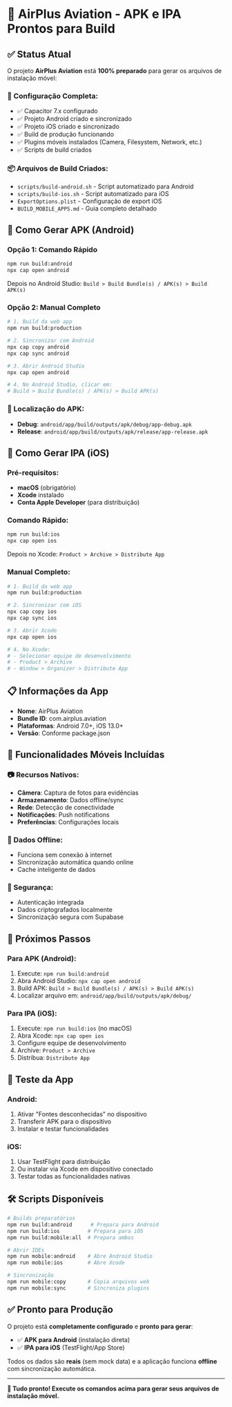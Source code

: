 # 📱 AirPlus Aviation - APK e IPA Prontos para Build

## ✅ Status Atual

O projeto **AirPlus Aviation** está **100% preparado** para gerar os arquivos de instalação móvel:

### 🔧 Configuração Completa:

- ✅ Capacitor 7.x configurado
- ✅ Projeto Android criado e sincronizado
- ✅ Projeto iOS criado e sincronizado
- ✅ Build de produção funcionando
- ✅ Plugins móveis instalados (Camera, Filesystem, Network, etc.)
- ✅ Scripts de build criados

### 📦 Arquivos de Build Criados:

- `scripts/build-android.sh` - Script automatizado para Android
- `scripts/build-ios.sh` - Script automatizado para iOS
- `ExportOptions.plist` - Configuração de export iOS
- `BUILD_MOBILE_APPS.md` - Guia completo detalhado

## 🚀 Como Gerar APK (Android)

### Opção 1: Comando Rápido

```bash
npm run build:android
npx cap open android
```

Depois no Android Studio: `Build > Build Bundle(s) / APK(s) > Build APK(s)`

### Opção 2: Manual Completo

```bash
# 1. Build da web app
npm run build:production

# 2. Sincronizar com Android
npx cap copy android
npx cap sync android

# 3. Abrir Android Studio
npx cap open android

# 4. No Android Studio, clicar em:
# Build > Build Bundle(s) / APK(s) > Build APK(s)
```

### 📁 Localização do APK:

- **Debug**: `android/app/build/outputs/apk/debug/app-debug.apk`
- **Release**: `android/app/build/outputs/apk/release/app-release.apk`

## 📱 Como Gerar IPA (iOS)

### Pré-requisitos:

- **macOS** (obrigatório)
- **Xcode** instalado
- **Conta Apple Developer** (para distribuição)

### Comando Rápido:

```bash
npm run build:ios
npx cap open ios
```

Depois no Xcode: `Product > Archive > Distribute App`

### Manual Completo:

```bash
# 1. Build da web app
npm run build:production

# 2. Sincronizar com iOS
npx cap copy ios
npx cap sync ios

# 3. Abrir Xcode
npx cap open ios

# 4. No Xcode:
# - Selecionar equipe de desenvolvimento
# - Product > Archive
# - Window > Organizer > Distribute App
```

## 📋 Informações da App

- **Nome**: AirPlus Aviation
- **Bundle ID**: com.airplus.aviation
- **Plataformas**: Android 7.0+, iOS 13.0+
- **Versão**: Conforme package.json

## 🔑 Funcionalidades Móveis Incluídas

### 📷 Recursos Nativos:

- **Câmera**: Captura de fotos para evidências
- **Armazenamento**: Dados offline/sync
- **Rede**: Detecção de conectividade
- **Notificações**: Push notifications
- **Preferências**: Configurações locais

### 💾 Dados Offline:

- Funciona sem conexão à internet
- Sincronização automática quando online
- Cache inteligente de dados

### 🔐 Segurança:

- Autenticação integrada
- Dados criptografados localmente
- Sincronização segura com Supabase

## 🎯 Próximos Passos

### Para APK (Android):

1. Execute: `npm run build:android`
2. Abra Android Studio: `npx cap open android`
3. Build APK: `Build > Build Bundle(s) / APK(s) > Build APK(s)`
4. Localizar arquivo em: `android/app/build/outputs/apk/debug/`

### Para IPA (iOS):

1. Execute: `npm run build:ios` (no macOS)
2. Abra Xcode: `npx cap open ios`
3. Configure equipe de desenvolvimento
4. Archive: `Product > Archive`
5. Distribua: `Distribute App`

## 📱 Teste da App

### Android:

1. Ativar "Fontes desconhecidas" no dispositivo
2. Transferir APK para o dispositivo
3. Instalar e testar funcionalidades

### iOS:

1. Usar TestFlight para distribuição
2. Ou instalar via Xcode em dispositivo conectado
3. Testar todas as funcionalidades nativas

## 🛠️ Scripts Disponíveis

```bash
# Builds preparatórios
npm run build:android      # Prepara para Android
npm run build:ios         # Prepara para iOS
npm run build:mobile:all  # Prepara ambos

# Abrir IDEs
npm run mobile:android    # Abre Android Studio
npm run mobile:ios        # Abre Xcode

# Sincronização
npm run mobile:copy       # Copia arquivos web
npm run mobile:sync       # Sincroniza plugins
```

## ✅ Pronto para Produção

O projeto está **completamente configurado** e **pronto para gerar**:

- ✅ **APK para Android** (instalação direta)
- ✅ **IPA para iOS** (TestFlight/App Store)

Todos os dados são **reais** (sem mock data) e a aplicação funciona **offline** com sincronização automática.

---

**🎉 Tudo pronto! Execute os comandos acima para gerar seus arquivos de instalação móvel.**
